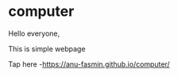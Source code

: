 # computer
Hello everyone,

This is simple webpage

Tap here -https://anu-fasmin.github.io/computer/ 
